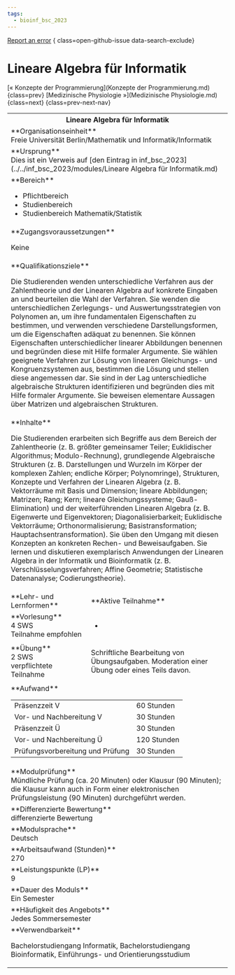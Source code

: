 ```yaml
---
tags:
  - bioinf_bsc_2023
---
```

[Report an error](https://github.com/SGSSGene/FUB-SUP/issues/new?title=Error%20in%20%22Lineare%20Algebra%20f%C3%BCr%20Informatik%22&body=There%20seems%20to%20be%20an%20error%20in%20module%20%22Lineare%20Algebra%20f%C3%BCr%20Informatik%22%2E%0A%0A%3CDescribe%20here%20a%20slightly%20more%20detailed%20description%20of%20what%20is%20wrong%3E&labels=bug)
{ class=open-github-issue data-search-exclude}

# Lineare Algebra für Informatik

[« Konzepte der Programmierung](Konzepte der Programmierung.md){class=prev}
[Medizinische Physiologie »](Medizinische Physiologie.md){class=next}
{class=prev-next-nav}

<table markdown id="moduledesc">
<tr markdown class="moduledesc_head"><th colspan="2">Lineare Algebra für Informatik </th></tr>
<tr markdown><td colspan="2">**Organisationseinheit**   <br>Freie Universität Berlin/Mathematik und Informatik/Informatik</td></tr>
<tr markdown><td colspan="2">**Ursprung**<br>Dies ist ein Verweis auf [den Eintrag in inf_bsc_2023](../../inf_bsc_2023/modules/Lineare Algebra für Informatik.md)</td></tr>
<tr markdown><td colspan="2">**Bereich**<br>


- Pflichtbereich
- Studienbereich
- Studienbereich Mathematik/Statistik

</td></tr>

<tr markdown><td colspan="2">**Zugangsvoraussetzungen** <br>

Keine


</td></tr>
<tr markdown><td colspan="2">**Qualifikationsziele**    <br>

Die Studierenden wenden unterschiedliche Verfahren aus der Zahlentheorie und
der Linearen Algebra auf konkrete Eingaben an und beurteilen die Wahl der
Verfahren. Sie wenden die unterschiedlichen Zerlegungs- und
Auswertungsstrategien von Polynomen an, um ihre fundamentalen Eigenschaften
zu bestimmen, und verwenden verschiedene Darstellungsformen, um die
Eigenschaften adäquat zu benennen. Sie können Eigenschaften
unterschiedlicher linearer Abbildungen benennen und begründen diese mit
Hilfe formaler Argumente. Sie wählen geeignete Verfahren zur Lösung von
linearen Gleichungs- und Kongruenzsystemen aus, bestimmen die Lösung und
stellen diese angemessen dar. Sie sind in der Lag unterschiedliche
algebraische Strukturen identifizieren und begründen dies mit Hilfe formaler
Argumente. Sie beweisen elementare Aussagen über Matrizen und algebraischen
Strukturen.


</td></tr>
<tr markdown><td colspan="2">**Inhalte**                <br>

Die Studierenden erarbeiten sich Begriffe aus dem Bereich der Zahlentheorie
(z. B. größter gemeinsamer Teiler; Euklidischer Algorithmus;
Modulo-Rechnung), grundlegende Algebraische Strukturen (z. B. Darstellungen
und Wurzeln im Körper der komplexen Zahlen; endliche Körper; Polynomringe),
Strukturen, Konzepte und Verfahren der Linearen Algebra (z. B. Vektorräume
mit Basis und Dimension; lineare Abbildungen; Matrizen; Rang; Kern; lineare
Gleichungssysteme; Gauß-Elimination) und der weiterführenden Linearen
Algebra (z. B. Eigenwerte und Eigenvektoren; Diagonalisierbarkeit;
Euklidische Vektorräume; Orthonormalisierung; Basistransformation;
Hauptachsentransformation). Sie üben den Umgang mit diesen Konzepten an
konkreten Rechen- und Beweisaufgaben. Sie lernen und diskutieren
exemplarisch Anwendungen der Linearen Algebra in der Informatik und
Bioinformatik (z. B. Verschlüsselungsverfahren; Affine Geometrie;
Statistische Datenanalyse; Codierungstheorie).


</td></tr>

<tr markdown><td>**Lehr- und Lernformen**</td><td>**Aktive Teilnahme**</td></tr>
<tr markdown><td> **Vorlesung** <br>4 SWS <br> Teilnahme empfohlen</td><td>

-
</td></tr>
<tr markdown><td> **Übung** <br>2 SWS <br> verpflichtete Teilnahme</td><td>

Schriftliche Bearbeitung von Übungsaufgaben. Moderation einer Übung oder eines Teils davon.
</td></tr>
<tr markdown><td colspan="2">**Aufwand**                <br>
<table class="aufwand_table">
<tr><td>Präsenzzeit V</td><td>60 Stunden</td></tr>
<tr><td>Vor- und Nachbereitung V</td><td>30 Stunden</td></tr>
<tr><td>Präsenzzeit Ü</td><td>30 Stunden</td></tr>
<tr><td>Vor- und Nachbereitung Ü</td><td>120 Stunden</td></tr>
<tr><td>Prüfungsvorbereitung und Prüfung</td><td>30 Stunden</td></tr>
</table>

</td></tr>
<tr markdown><td colspan="2">**Modulprüfung**             <br>Mündliche Prüfung (ca. 20 Minuten) oder Klausur (90 Minuten); die Klausur
kann auch in Form einer elektronischen Prüfungsleistung (90 Minuten)
durchgeführt werden.


</td></tr>
<tr markdown><td colspan="2">**Differenzierte Bewertung** <br>differenzierte Bewertung

</td></tr>
<tr markdown><td colspan="2">**Modulsprache**             <br>Deutsch</td></tr>
<tr markdown><td colspan="2">**Arbeitsaufwand (Stunden)** <br>270</td></tr>
<tr markdown><td colspan="2">**Leistungspunkte (LP)**     <br>9</td></tr>
<tr markdown><td colspan="2">**Dauer des Moduls**         <br>Ein Semester</td></tr>
<tr markdown><td colspan="2">**Häufigkeit des Angebots**  <br>Jedes Sommersemester</td></tr>
<tr markdown><td colspan="2">**Verwendbarkeit**           <br>

Bachelorstudiengang Informatik, Bachelorstudiengang Bioinformatik,
Einführungs- und Orientierungsstudium


</td></tr>

</table>
